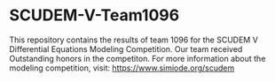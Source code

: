 # SCUDEM-V-Team1096
This repository contains the results of team 1096 for the SCUDEM V Differential Equations Modeling Competition. Our team received Outstanding honors in the competiton. 
For more information about the modeling competition, visit: https://www.simiode.org/scudem

